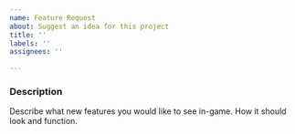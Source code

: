 ```yaml
---
name: Feature Request
about: Suggest an idea for this project
title: ''
labels: ''
assignees: ''

---
```


### Description
Describe what new features you would like to see in-game.  How it should look and function.
